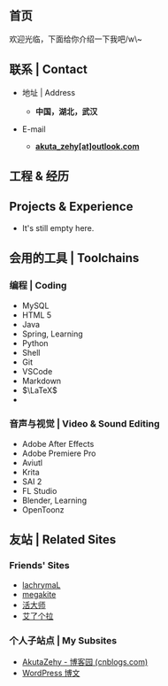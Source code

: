 ## 首页
欢迎光临，下面给你介绍一下我吧/w\\~

<!-- .slide vertical=true -->

## 联系 | Contact

- 地址 | Address
  - **中国，湖北，武汉**

- E-mail
  - **[akuta_zehy[at]outlook.com](mailto:akuta_zehy@outlook.com)**

## 工程 & 经历 
## Projects & Experience

- It's still empty here.

<!-- .slide vertical=true -->

## 会用的工具 | Toolchains

### 编程 | Coding
- MySQL
- HTML 5
- Java
- Spring, Learning
- Python
- Shell
- Git
- VSCode
- Markdown
- $\LaTeX$
- 
<!-- .slide vertical=true -->

### 音声与视觉 | Video & Sound Editing
- Adobe After Effects
- Adobe Premiere Pro
- Aviutl
- Krita
- SAI 2
- FL Studio
- Blender, Learning
- OpenToonz

<!-- .slide vertical=true -->

## 友站 | Related Sites

### Friends' Sites
- [lachrymaL](https://lachrymal.net)
- [megakite](https://megakite.icu)
- [活大师](https://aliv.life/)
- [艾了个拉](https://aira.cafe)

<!-- .slide vertical=true-->

### 个人子站点 | My Subsites

- [AkutaZehy - 博客园 (cnblogs.com)](https://www.cnblogs.com/akuta-zehy/)
- [WordPress 博文](https://akutazehy.home.blog/)

